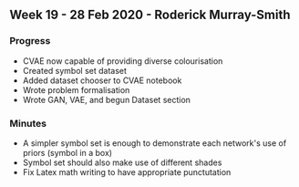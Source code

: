 ## Week 19 - 28 Feb 2020 - Roderick Murray-Smith 

### Progress
* CVAE now capable of providing diverse colourisation
* Created symbol set dataset 
* Added dataset chooser to CVAE notebook
* Wrote problem formalisation
* Wrote GAN, VAE, and begun Dataset section

### Minutes
* A simpler symbol set is enough to demonstrate each network's use of priors (symbol in a box)
* Symbol set should also make use of different shades
* Fix Latex math writing to have appropriate punctutation
